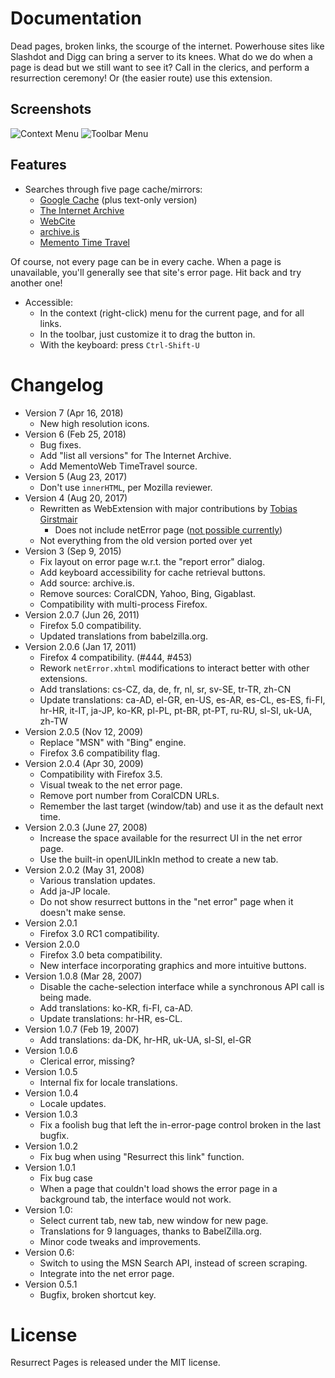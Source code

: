 # Documentation

Dead pages, broken links, the scourge of the internet.
Powerhouse sites like Slashdot and Digg can bring a server to its knees.
What do we do when a page is dead but we still want to see it?
Call in the clerics, and perform a resurrection ceremony!
Or (the easier route) use this extension.

## Screenshots

![Context Menu](https://camo.githubusercontent.com/264d0c9221bd3b22a41b3848597eeedbd606a5fb/68747470733a2f2f692e696d6775722e636f6d2f48654d666f77792e706e67)
![Toolbar Menu](https://camo.githubusercontent.com/973154dcbc6c17736b9b2d4e4a4a00959465ec6d/68747470733a2f2f692e696d6775722e636f6d2f6d4c554e52414c2e706e67)

## Features

 * Searches through five page cache/mirrors:
   * [Google Cache](http://www.google.com/) (plus text-only version)
   * [The Internet Archive](http://web.archive.org/)
   * [WebCite](http://www.webcitation.org/)
   * [archive.is](https://archive.is/)
   * [Memento Time Travel](http://timetravel.mementoweb.org/)

Of course, not every page can be in every cache.
When a page is unavailable, you'll generally see that site's error page.
Hit back and try another one!

 * Accessible:
   * In the context (right-click) menu for the current page, and for all links.
   * In the toolbar, just customize it to drag the button in.
   * With the keyboard: press `Ctrl-Shift-U`

# Changelog

 * Version 7 (Apr 16, 2018)
   * New high resolution icons.
 * Version 6 (Feb 25, 2018)
   * Bug fixes.
   * Add "list all versions" for The Internet Archive.
   * Add MementoWeb TimeTravel source.
 * Version 5 (Aug 23, 2017)
   * Don't use `innerHTML`, per Mozilla reviewer.
 * Version 4 (Aug 20, 2017)
   * Rewritten as WebExtension with major contributions
     by [Tobias Girstmair](https://gir.st/)
     * Does not include netError page
       ([not possible currently](http://bugzil.la/1376793))
   * Not everything from the old version ported over yet
 * Version 3 (Sep 9, 2015)
   * Fix layout on error page w.r.t. the "report error" dialog.
   * Add keyboard accessibility for cache retrieval buttons.
   * Add source: archive.is.
   * Remove sources: CoralCDN, Yahoo, Bing, Gigablast.
   * Compatibility with multi-process Firefox.
 * Version 2.0.7 (Jun 26, 2011)
   * Firefox 5.0 compatibility.
   * Updated translations from babelzilla.org.
 * Version 2.0.6 (Jan 17, 2011)
   * Firefox 4 compatibility. (#444, #453)
   * Rework `netError.xhtml` modifications to interact better with other extensions.
   * Add translations: cs-CZ, da, de, fr, nl, sr, sv-SE, tr-TR, zh-CN
   * Update translations: ca-AD, el-GR, en-US, es-AR, es-CL, es-ES, fi-FI, hr-HR, it-IT, ja-JP, ko-KR, pl-PL, pt-BR, pt-PT, ru-RU, sl-SI, uk-UA, zh-TW
 * Version 2.0.5 (Nov 12, 2009)
   * Replace "MSN" with "Bing" engine.
   * Firefox 3.6 compatibility flag.
 * Version 2.0.4 (Apr 30, 2009)
   * Compatibility with Firefox 3.5.
   * Visual tweak to the net error page.
   * Remove port number from CoralCDN URLs.
   * Remember the last target (window/tab) and use it as the default next time.
 * Version 2.0.3 (June 27, 2008)
   * Increase the space available for the resurrect UI in the net error page.
   * Use the built-in openUILinkIn method to create a new tab.
 * Version 2.0.2 (May 31, 2008)
   * Various translation updates.
   * Add ja-JP locale.
   * Do not show resurrect buttons in the "net error" page when it doesn't make sense.
 * Version 2.0.1
   * Firefox 3.0 RC1 compatibility.
 * Version 2.0.0
   * Firefox 3.0 beta compatibility.
   * New interface incorporating graphics and more intuitive buttons.
 * Version 1.0.8 (Mar 28, 2007)
   * Disable the cache-selection interface while a synchronous API call is being made.
   * Add translations: ko-KR, fi-FI, ca-AD.
   * Update translations: hr-HR, es-CL.
 * Version 1.0.7 (Feb 19, 2007)
   * Add translations: da-DK, hr-HR, uk-UA, sl-SI, el-GR
 * Version 1.0.6
   * Clerical error, missing?
 * Version 1.0.5
   * Internal fix for locale translations.
 * Version 1.0.4
   * Locale updates.
 * Version 1.0.3
   * Fix a foolish bug that left the in-error-page control broken in the last bugfix.
 * Version 1.0.2
   * Fix bug when using "Resurrect this link" function.
 * Version 1.0.1
   * Fix bug case
   * When a page that couldn't load shows the error page in a background tab, the interface would not work.
 * Version 1.0:
   * Select current tab, new tab, new window for new page.
   * Translations for 9 languages, thanks to BabelZilla.org.
   * Minor code tweaks and improvements.
 * Version 0.6:
   * Switch to using the MSN Search API, instead of screen scraping.
   * Integrate into the net error page.
 * Version 0.5.1
   * Bugfix, broken shortcut key.

# License

Resurrect Pages is released under the MIT license.
